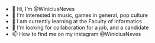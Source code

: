 - 👋 Hi, I’m @WiniciusNeves
- 👀 I'm interested in music, games in general, pop culture
- 🌱 I am currently learning at the Faculty of Informatics
- 💞️ I'm looking for collaboration for a job, and a candidate
- 📫 How to find me on my instagram @WiniciusNeves

<!---
WiniciusNeves/WiniciusNeves is a ✨ special ✨ repository because its `README.md` (this file) appears on your GitHub profile.
You can click the Preview link to take a look at your changes.
--->
